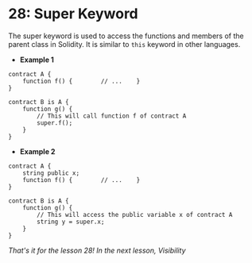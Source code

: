 # 28: Super Keyword

The super keyword is used to access the functions and members of the parent class in Solidity. It is similar to `this` keyword in other languages.

* **Example 1**

```solidity
contract A {    
    function f() {        // ...    }
} 

contract B is A {    
    function g() {        
        // This will call function f of contract A        
        super.f();    
    }
}
```

* **Example 2**

```solidity
contract A {    
    string public x;    
    function f() {        // ...    }
}

contract B is A {    
    function g() {        
        // This will access the public variable x of contract A        
        string y = super.x;    
    }
}
```

_That's it for the lesson 28! In the next lesson, Visibility_
